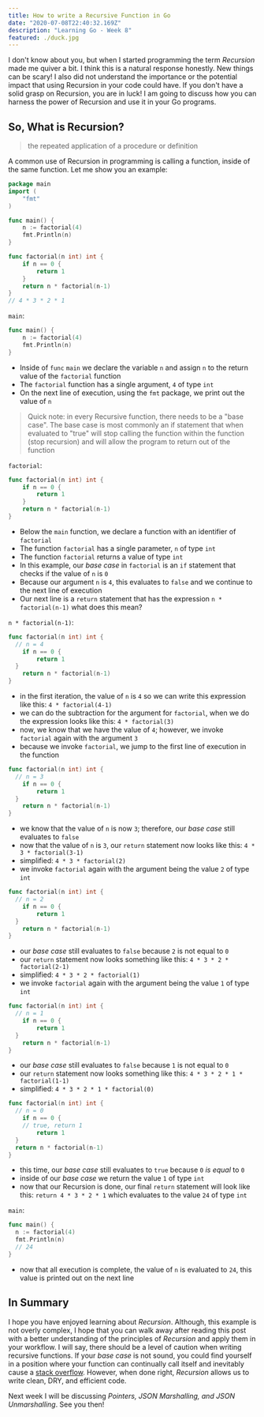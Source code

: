 ```yaml
---
title: How to write a Recursive Function in Go
date: "2020-07-08T22:40:32.169Z"
description: "Learning Go - Week 8"
featured: ./duck.jpg
---
```


I don't know about you, but when I started programming the term _Recursion_ made me quiver a bit. I think this is a natural response honestly. New things can be scary! I also did not understand the importance or the potential impact that using Recursion in your code could have. If you don't have a solid grasp on Recursion, you are in luck! I am going to discuss how you can harness the power of Recursion and use it in your Go programs.

## So, What is Recursion?

> the repeated application of a procedure or definition

A common use of Recursion in programming is calling a function, inside of the same function. Let me show you an example:

```go
package main
import (
	"fmt"
)

func main() {
	n := factorial(4)
	fmt.Println(n)
}

func factorial(n int) int {
	if n == 0 {
		return 1
	}
	return n * factorial(n-1)
}
// 4 * 3 * 2 * 1
```

`main`:

```go
func main() {
	n := factorial(4)
	fmt.Println(n)
}
```

- Inside of `func` `main` we declare the variable `n` and assign `n` to the return value of the `factorial` function
- The `factorial` function has a single argument, `4` of type `int`
- On the next line of execution, using the `fmt` package, we print out the value of `n`

> Quick note: in every Recursive function, there needs to be a "base case".
> The base case is most commonly an if statement that when evaluated to "true"
> will stop calling the function within the function (stop recursion)
> and will allow the program to return out of the function

`factorial`:

```go
func factorial(n int) int {
	if n == 0 {
		return 1
	}
	return n * factorial(n-1)
}
```

- Below the `main` function, we declare a function with an identifier of `factorial`
- The function `factorial` has a single parameter, `n` of type `int`
- The function `factorial` returns a value of type `int`
- In this example, our _base case_ in `factorial` is an `if` statement that checks if the value of `n` is `0`
- Because our argument `n` is `4`, this evaluates to `false` and we continue to the next line of execution
- Our next line is a `return` statement that has the expression `n * factorial(n-1)` what does this mean?

`n * factorial(n-1)`:

```go
func factorial(n int) int {
  // n = 4
	if n == 0 {
		return 1
  }
	return n * factorial(n-1)
}
```

- in the first iteration, the value of `n` is `4` so we can write this expression like this: `4 * factorial(4-1)`
- we can do the subtraction for the argument for `factorial`, when we do the expression looks like this: `4 * factorial(3)`
- now, we know that we have the value of `4`; however, we invoke `factorial` again with the argument `3`
- because we invoke `factorial`, we jump to the first line of execution in the function

```go
func factorial(n int) int {
  // n = 3
	if n == 0 {
		return 1
  }
	return n * factorial(n-1)
}
```

- we know that the value of `n` is now `3`; therefore, our _base case_ still evaluates to `false`
- now that the value of `n` is `3`, our `return` statement now looks like this: `4 * 3 * factorial(3-1)`
- simplified: `4 * 3 * factorial(2)`
- we invoke `factorial` again with the argument being the value `2` of type `int`

```go
func factorial(n int) int {
  // n = 2
	if n == 0 {
		return 1
  }
	return n * factorial(n-1)
}
```

- our _base case_ still evaluates to `false` because `2` is not equal to `0`
- our `return` statement now looks something like this: `4 * 3 * 2 * factorial(2-1)`
- simplified: `4 * 3 * 2 * factorial(1)`
- we invoke `factorial` again with the argument being the value `1` of type `int`

```go
func factorial(n int) int {
  // n = 1
	if n == 0 {
		return 1
  }
	return n * factorial(n-1)
}
```

- our _base case_ still evaluates to `false` because `1` is not equal to `0`
- our `return` statement now looks something like this: `4 * 3 * 2 * 1 * factorial(1-1)`
- simplified: `4 * 3 * 2 * 1 * factorial(0)`

```go
func factorial(n int) int {
  // n = 0
	if n == 0 {
    // true, return 1
		return 1
  }
  return n * factorial(n-1)
}
```

- this time, our _base case_ still evaluates to `true` because `0` _is equal_ to `0`
- inside of our _base case_ we return the value `1` of type `int`
- now that our Recursion is done, our final `return` statement will look like this: `return 4 * 3 * 2 * 1` which evaluates to the value `24` of type `int`

`main`:

```go
func main() {
  n := factorial(4)
  fmt.Println(n)
  // 24
}
```

- now that all execution is complete, the value of `n` is evaluated to `24`, this value is printed out on the next line

## In Summary

I hope you have enjoyed learning about _Recursion_. Although, this example is not overly complex, I hope that you can walk away after reading this post with a better understanding of the principles of _Recursion_ and apply them in your workflow. I will say, there should be a level of caution when writing recursive functions. If your _base case_ is not sound, you could find yourself in a position where your function can continually call itself and inevitably cause a [stack overflow](https://en.wikipedia.org/wiki/Stack_overflow). However, when done right, _Recursion_ allows us to write clean, DRY, and efficient code.

Next week I will be discussing _Pointers, JSON Marshalling, and JSON Unmarshalling_. See you then!
